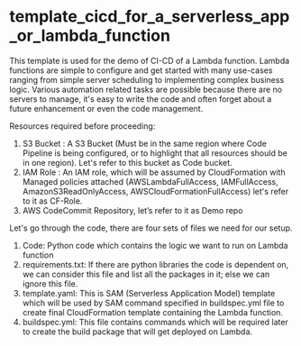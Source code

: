 # template_cicd_for_a_serverless_app_or_lambda_function

This template is used for the demo of CI-CD of a Lambda function.
Lambda functions are simple to configure and get started with many use-cases ranging from simple server scheduling to implementing complex business logic. Various automation related tasks are possible because there are no servers to manage, it's easy to write the code and often forget about a future enhancement or even the code management.

Resources required before proceeding:
1.	S3 Bucket : A S3 Bucket (Must be in the same region where Code Pipeline is being configured, or to highlight that all resources should be in one region). Let's refer to this bucket as Code bucket.
2.	IAM Role : An IAM role, which will be assumed by CloudFormation with Managed policies attached (AWSLambdaFullAccess, IAMFullAccess, AmazonS3ReadOnlyAccess, AWSCloudFormationFullAccess) let's refer to it as CF-Role.
3.	AWS CodeCommit Repository, let’s refer to it as Demo repo


Let's go through the code, there are four sets of files we need for our setup.
1.	Code: Python code which contains the logic we want to run on Lambda function
2.	requirements.txt: If there are python libraries the code is dependent on, we can consider this file and list all the packages in it; else we can ignore this file.
3.	template.yaml: This is SAM (Serverless Application Model) template which will be used by SAM command specified in buildspec.yml file to create final CloudFormation template containing the Lambda function.
4.	buildspec.yml: This file contains commands which will be required later to create the build package that will get deployed on Lambda.


